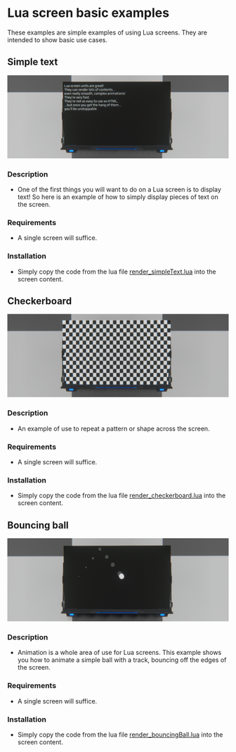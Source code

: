 
# Lua screen basic examples
These examples are simple examples of using Lua screens. They are intended to show basic use cases.

## Simple text
![Simple Text](img/simpleText.jpg)
### Description
- One of the first things you will want to do on a Lua screen is to display text! So here is an example of how to simply display pieces of text on the screen.
### Requirements
- A single screen will suffice.
### Installation
- Simply copy the code from the lua file [render_simpleText.lua](render_simpleText.lua) into the screen content.

## Checkerboard
![Checkerboard](img/checkerboard.jpg)
### Description
- An example of use to repeat a pattern or shape across the screen.
### Requirements
- A single screen will suffice.
### Installation
- Simply copy the code from the lua file [render_checkerboard.lua](render_checkerboard.lua) into the screen content.


## Bouncing ball
![Bouncing ball](img/bouncingBall.jpg)
### Description
- Animation is a whole area of use for Lua screens. This example shows you how to animate a simple ball with a track, bouncing off the edges of the screen.
### Requirements
- A single screen will suffice.
### Installation
- Simply copy the code from the lua file [render_bouncingBall.lua](render_bouncingBall.lua) into the screen content.

